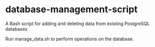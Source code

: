# database-management-script
A Bash script for adding and deleting data from existing PostgreSQL databases

Run manage_data.sh to perform operations on the database. 
